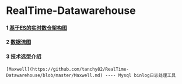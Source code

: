 # RealTime-Datawarehouse

#### 1 [基于ES的实时数仓架构图](https://www.processon.com/view/link/62f0cca5f346fb706bff3d7c)   
    
#### 2 [数据流图](https://www.processon.com/view/link/62f0ccb41e08531524c7d0fd)   

#### 3 技术选型介绍  
    [Maxwell](https://github.com/tanchy82/RealTime-Datawarehouse/blob/master/Maxwell.md) ---- Mysql binlog日志处理工具
         
         

  
